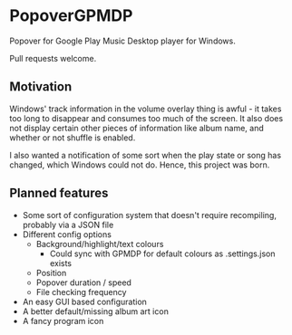 # PopoverGPMDP

Popover for Google Play Music Desktop player for Windows.

Pull requests welcome.

## Motivation

Windows' track information in the volume overlay thing is awful - it takes too long to disappear and consumes too much of the screen. It also does not display certain other pieces of information like album name, and whether or not shuffle is enabled.

I also wanted a notification of some sort when the play state or song has changed, which Windows could not do. Hence, this project was born.

## Planned features

* Some sort of configuration system that doesn't require recompiling, probably via a JSON file
* Different config options
  * Background/highlight/text colours
    * Could sync with GPMDP for default colours as .settings.json exists
  * Position
  * Popover duration / speed
  * File checking frequency
* An easy GUI based configuration
* A better default/missing album art icon
* A fancy program icon
